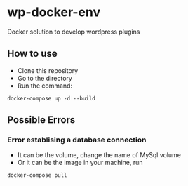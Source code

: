 # wp-docker-env
Docker solution to develop wordpress plugins

## How to use
- Clone this repository
- Go to the directory
- Run the command:
```
docker-compose up -d --build
```

## Possible Errors

### Error establising a database connection

- It can be the volume, change the name of MySql volume
- Or it can be the image in your machine, run
```
docker-compose pull
```